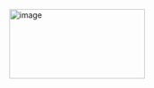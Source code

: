 
<img width="242" height="125" alt="image" src="https://github.com/user-attachments/assets/16fabe35-46f6-4d79-9ff6-dd9c615ad7a4" />

